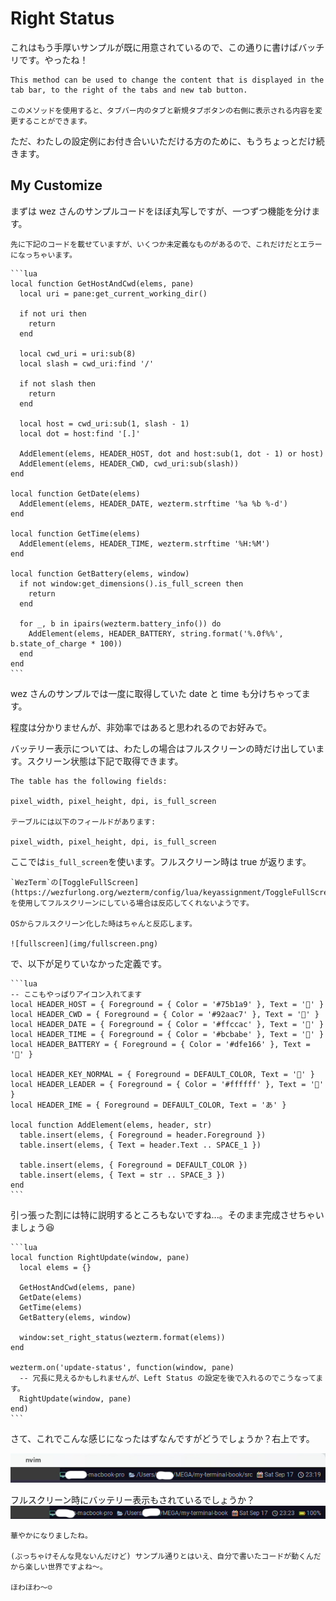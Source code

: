 # Right Status

これはもう手厚いサンプルが既に用意されているので、この通りに書けばバッチリです。やったね！

```admonish note title="[window:set_right_status(string)](https://wezfurlong.org/wezterm/config/lua/window/set_right_status.html)"
This method can be used to change the content that is displayed in the tab bar, to the right of the tabs and new tab button. 

このメソッドを使用すると、タブバー内のタブと新規タブボタンの右側に表示される内容を変更することができます。
```
ただ、わたしの設定例にお付き合いいただける方のために、もうちょっとだけ続きます。

## My Customize
まずは wez さんのサンプルコードをほぼ丸写しですが、一つずつ機能を分けます。

```admonish warning
先に下記のコードを載せていますが、いくつか未定義なものがあるので、これだけだとエラーになっちゃいます。
```

~~~admonish example title="status.lua"
```lua
local function GetHostAndCwd(elems, pane)
  local uri = pane:get_current_working_dir()

  if not uri then
    return
  end

  local cwd_uri = uri:sub(8)
  local slash = cwd_uri:find '/'

  if not slash then
    return
  end

  local host = cwd_uri:sub(1, slash - 1)
  local dot = host:find '[.]'

  AddElement(elems, HEADER_HOST, dot and host:sub(1, dot - 1) or host)
  AddElement(elems, HEADER_CWD, cwd_uri:sub(slash))
end

local function GetDate(elems)
  AddElement(elems, HEADER_DATE, wezterm.strftime '%a %b %-d')
end

local function GetTime(elems)
  AddElement(elems, HEADER_TIME, wezterm.strftime '%H:%M')
end

local function GetBattery(elems, window)
  if not window:get_dimensions().is_full_screen then
    return
  end

  for _, b in ipairs(wezterm.battery_info()) do
    AddElement(elems, HEADER_BATTERY, string.format('%.0f%%', b.state_of_charge * 100))
  end
end
```
~~~

wez さんのサンプルでは一度に取得していた date と time も分けちゃってます。

程度は分かりませんが、非効率ではあると思われるのでお好みで。

バッテリー表示については、わたしの場合はフルスクリーンの時だけ出しています。スクリーン状態は下記で取得できます。

```admonish note title="[window:get_dimensions()](https://wezfurlong.org/wezterm/config/lua/window/get_dimensions.html)"
The table has the following fields:

pixel_width, pixel_height, dpi, is_full_screen

テーブルには以下のフィールドがあります:

pixel_width, pixel_height, dpi, is_full_screen
```

ここでは`is_full_screen`を使います。フルスクリーン時は true が返ります。

```admonish warning
`WezTerm`の[ToggleFullScreen](https://wezfurlong.org/wezterm/config/lua/keyassignment/ToggleFullScreen.html)を使用してフルスクリーンにしている場合は反応してくれないようです。

OSからフルスクリーン化した時はちゃんと反応します。

![fullscreen](img/fullscreen.png)
```

で、以下が足りていなかった定義です。

~~~admonish example title="status.lua"
```lua
-- ここもやっぱりアイコン入れてます
local HEADER_HOST = { Foreground = { Color = '#75b1a9' }, Text = '' }
local HEADER_CWD = { Foreground = { Color = '#92aac7' }, Text = '' }
local HEADER_DATE = { Foreground = { Color = '#ffccac' }, Text = '' }
local HEADER_TIME = { Foreground = { Color = '#bcbabe' }, Text = '' }
local HEADER_BATTERY = { Foreground = { Color = '#dfe166' }, Text = '' }

local HEADER_KEY_NORMAL = { Foreground = DEFAULT_COLOR, Text = '' }
local HEADER_LEADER = { Foreground = { Color = '#ffffff' }, Text = '' }
local HEADER_IME = { Foreground = DEFAULT_COLOR, Text = 'あ' }

local function AddElement(elems, header, str)
  table.insert(elems, { Foreground = header.Foreground })
  table.insert(elems, { Text = header.Text .. SPACE_1 })

  table.insert(elems, { Foreground = DEFAULT_COLOR })
  table.insert(elems, { Text = str .. SPACE_3 })
end
```
~~~

引っ張った割には特に説明するところもないですね...。そのまま完成させちゃいましょう😆

~~~admonish example title="status.lua"
```lua
local function RightUpdate(window, pane)
  local elems = {}

  GetHostAndCwd(elems, pane)
  GetDate(elems)
  GetTime(elems)
  GetBattery(elems, window)

  window:set_right_status(wezterm.format(elems))
end

wezterm.on('update-status', function(window, pane)
  -- 冗長に見えるかもしれませんが、Left Status の設定を後で入れるのでこうなってます。
  RightUpdate(window, pane)
end)
```
~~~


さて、これでこんな感じになったはずなんですがどうでしょうか？右上です。

![right-status](img/right-status.png)

フルスクリーン時にバッテリー表示もされているでしょうか？
![right-status](img/right-status-full.png)


```admonish success
華やかになりましたね。

(ぶっちゃけそんな見ないんだけど) サンプル通りとはいえ、自分で書いたコードが動くんだから楽しい世界ですよね〜。

ほわほわ〜☺️
```
